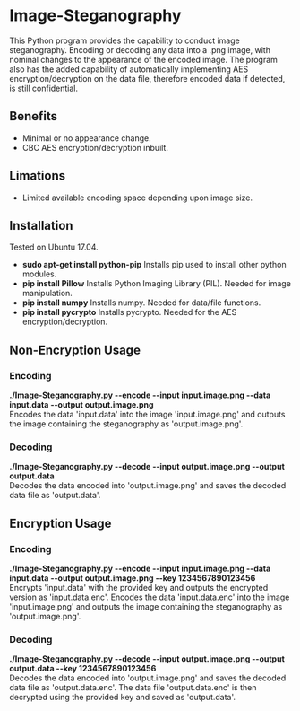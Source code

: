 # Image-Steganography

This Python program provides the capability to conduct image steganography. Encoding or decoding any data into a .png image, with nominal changes to the appearance of the encoded image. The program also has the added capability of automatically implementing AES encryption/decryption on the data file, therefore encoded data if detected, is still confidential.

## Benefits
<ul>
  <li>Minimal or no appearance change.</li>
  <li>CBC AES encryption/decryption inbuilt.</li>
</ul>

## Limations
<ul>
  <li>Limited available encoding space depending upon image size.</li>
</ul>

## Installation
Tested on Ubuntu 17.04.
<ul>
  <li><b>sudo apt-get install python-pip</b> Installs pip used to install other python modules.</li>
  <li><b>pip install Pillow</b> Installs Python Imaging Library (PIL). Needed for image manipulation.</li>
  <li><b>pip install numpy</b> Installs numpy. Needed for data/file functions.</li>
  <li><b>pip install pycrypto</b> Installs pycrypto. Needed for the AES encryption/decryption.</li>
</ul>

## Non-Encryption Usage

### Encoding
<b>./Image-Steganography.py --encode --input input.image.png --data input.data --output output.image.png</b> 
<br />
Encodes the data 'input.data' into the image 'input.image.png' and outputs the image containing the steganography as 'output.image.png'.

### Decoding
<b>./Image-Steganography.py --decode --input output.image.png  --output output.data</b> 
<br /> 
Decodes the data encoded into 'output.image.png' and saves the decoded data file as 'output.data'.

## Encryption Usage

### Encoding
<b>./Image-Steganography.py --encode --input input.image.png --data input.data --output output.image.png --key 1234567890123456</b>
<br /> 
Encrypts 'input.data' with the provided key and outputs the encrypted version as 'input.data.enc'. Encodes the data 'input.data.enc' into the image 'input.image.png' and outputs the image containing the steganography as 'output.image.png'.

### Decoding
<b>./Image-Steganography.py --decode --input output.image.png  --output output.data --key 1234567890123456</b>
<br /> 
Decodes the data encoded into 'output.image.png' and saves the decoded data file as 'output.data.enc'. The data file 'output.data.enc' is then decrypted using the provided key and saved as 'output.data'.



